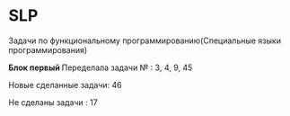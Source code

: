 # SLP
Задачи по функциональному программированию(Специальные языки программирования)

<a href= "https://rextester.com/l/common_lisp_online_compiler" /></a>
<b> Блок первый </b>
Переделала задачи № : 3, 4, 9, 45

Новые сделанные задачи: 46

Не сделаны задачи : 17

